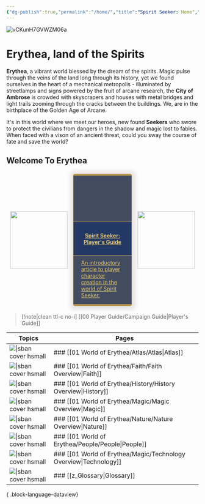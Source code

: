 ```yaml
---
{"dg-publish":true,"permalink":"/home/","title":"Spirit Seeker: Home","pinned":true,"contentClasses":"embed-clean dvl dvl-c","tags":["gardenEntry"],"noteIcon":""}
---
```


![vCKunH7GVWZM06a](https://i.imgur.com/bMFh1js.jpeg "Spirit")

# Erythea, land of the Spirits 

**Erythea**, a vibrant world blessed by the dream of the spirits. Magic pulse through the veins of the land long through its history, yet we found ourselves in the heart of a mechanical metropolis - illuminated by streetlamps and signs powered by the fruit of arcane research, the **City of Ambrose** is crowded with skyscrapers and houses with metal bridges and light trails zooming through the cracks between the buildings. We, are in the birthplace of the Golden Age of Arcane. 

It's in this world where we meet our heroes, new found **Seekers** who swore to protect the civilians from dangers in the shadow and magic lost to fables. When faced with a vison of an ancient threat, could you sway the course of fate and save the world?


## Welcome To Erythea

<div style="display: flex; flex-wrap: nowrap; align-items: center; justify-content: center;"> 
    <div style="display: flex; flex-direction: column; justify-content: center;align-items:center;"> 
    <img style="padding: 10px; width: 150px" src="https://www.worldanvil.com/uploads/images/0f9a5d4a828814d6fad3e6067ec5770d.png"/> 
    </div>
    <div style="border:1.5px #b69649 solid; border-bottom: 5px #b69649 solid; border-top: 5px #b69649 solid; border-radius: 5px 5px 5px 5px; box-shadow: 1px 1px 10px 10px rgba(76, 36, 51, 0.1); padding: 10px; margin: 5px; background: #424C61; -webkit-transition: all .5s; width: 300px"> 
    <a style="background-color: rgba(0,0,0,0); box-sizing: border-box; color: rgb(230, 200, 110); " href="/00-player-guide/campaign-guide/">
    <div style="box-sizing: border-box; color: #e6c86e;overflow: hidden; margin-bottom:10px; margin-right:-10px; margin-left: -10px; margin-top:-10px; background-position: center; background-size: cover; min-height:120px; max-height:120px; background-image: url('https://i.imgur.com/3k7kcVc.jpeg')"></div> 
    <div style="color: #e6c86e; border-top: 1.5px #b69649 solid; border-bottom: 1.5px #b69649 solid; background: hsla(220, 52%, 26%, 0.904); padding: 7px 15px 7px 15px; border-radius: 0px; margin: -10px -10px 5px -10px;">
    <h4 style = "text-align: center; color: rgb(230, 200, 110); " >Spirit Seeker: Player's Guide</h4> 
    </div>
    <div style="padding: 5px 10px;">
    An introductory article to player character creation in the world of Spirit Seeker.  
    </div></a>
    </div>
    <div style="display: flex; flex-direction: column; justify-content: center;align-items:center;"> 
    <img style="padding: 10px; width: 150px" src="https://i.imgur.com/VflDIJ4.png"/> 
    </div>
    </div>

>[!note|clean ttl-c no-i] [[00 Player Guide/Campaign Guide\|Player's Guide]] 



| Topics                                                                     | Pages                                                                |
| -------------------------------------------------------------------------- | -------------------------------------------------------------------- |
| ![\|sban cover hsmall](https://i.imgur.com/dHyaEnR.jpeg)                   | ### [[01 World of Erythea/Atlas/Atlas\|Atlas]]                    |
| ![\|sban cover hsmall](https://i.imgur.com/jz09ltN.png)                    | ### [[01 World of Erythea/Faith/Faith Overview\|Faith]]           |
| ![\|sban cover hsmall](https://i.imgur.com/84etCtd.jpeg "City of Assydia") | ### [[01 World of Erythea/History/History Overview\|History]]     |
| ![\|sban cover hsmall](https://i.imgur.com/B0MYkrt.png)                    | ### [[01 World of Erythea/Magic/Magic Overview\|Magic]]           |
| ![\|sban cover hsmall](https://i.imgur.com/sNADPD9.jpeg)                   | ### [[01 World of Erythea/Nature/Nature Overview\|Nature]]        |
| ![\|sban cover hsmall](https://i.imgur.com/MrEaDSM.jpeg)                   | ### [[01 World of Erythea/People/People\|People]]                 |
| ![\|sban cover hsmall](https://i.imgur.com/RryOWa4.jpeg)                   | ### [[01 World of Erythea/Magic/Technology Overview\|Technology]] |
| ![\|sban cover hsmall](https://i.imgur.com/bxudo2j.png)                    | ### [[z_Glossary\|Glossary]]                                      |

{ .block-language-dataview}

